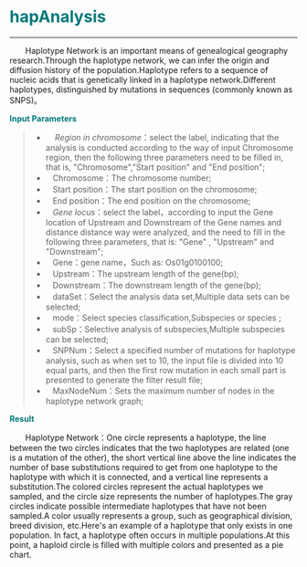 # <font color="#007979">hapAnalysis</font>

---

&#160; &#160; &#160; &#160;Haplotype Network is an important means of genealogical geography research.Through the haplotype network, we can infer the origin and diffusion history of the population.Haplotype refers to a sequence of nucleic acids that is genetically linked in a haplotype network.Different haplotypes, distinguished by mutations in sequences (commonly known as SNPS)。

**<font color="#007979">Input Parameters</font>**

> * &#160; &#160; *Region in chromosome*：select the label, indicating that the analysis is conducted according to the way of input Chromosome region, then the following three parameters need to be filled in, that is, "Chromosome","Start position" and "End position";
> * &#160; &#160;<label id='chromsome'>Chromosome：</label>The chromosome number;
> * &#160; &#160;<label id='start'>Start position：</label>The start position on the chromosome;
> * &#160; &#160;<label id='end'>End position：</label>The end position on the chromosome;
> * &#160; &#160;*Gene locus*：select the label，according to input the Gene location of Upstream and Downstream of the Gene names and distance distance way were analyzed, and the need to fill in the following three parameters, that is: "Gene" , "Upstream" and "Downstream";
> * &#160; &#160;<label id='gene'>Gene：</label>gene name，Such as: Os01g0100100;
> * &#160; &#160;<label id='upstream'>Upstream：</label>The upstream length of the gene(bp);
> * &#160; &#160;<label id='downstream'>Downstream：</label>The downstream length of the gene(bp);
> * &#160; &#160;<label id='dataset'>dataSet：</label>Select the analysis data set,Multiple data sets can be selected;
> * &#160; &#160;<label id='mode'>mode：</label>Select species classification,Subspecies or species ;
> * &#160; &#160;<label id='subSp'>subSp：</label>Selective analysis of subspecies,Multiple subspecies can be selected;
> * &#160; &#160;<label id='SNPNum'>SNPNum：</label>Select a specified number of mutations for haplotype analysis, such as when set to 10, the input file is divided into 10 equal parts, and then the first row mutation in each small part is presented to generate the filter result file;
> * &#160; &#160;<label id='MaxNodeNum'>MaxNodeNum：</label>Sets the maximum number of nodes in the haplotype network graph;


**<font color="#007979">Result</font>**

&#160; &#160; &#160; &#160;Haplotype Network：One circle represents a haplotype, the line between the two circles indicates that the two haplotypes are related (one is a mutation of the other), the short vertical line above the line indicates the number of base substitutions required to get from one haplotype to the haplotype with which it is connected, and a vertical line represents a substitution.The colored circles represent the actual haplotypes we sampled, and the circle size represents the number of haplotypes.The gray circles indicate possible intermediate haplotypes that have not been sampled.A color usually represents a group, such as geographical division, breed division, etc.Here's an example of a haplotype that only exists in one population. In fact, a haplotype often occurs in multiple populations.At this point, a haploid circle is filled with multiple colors and presented as a pie chart.
